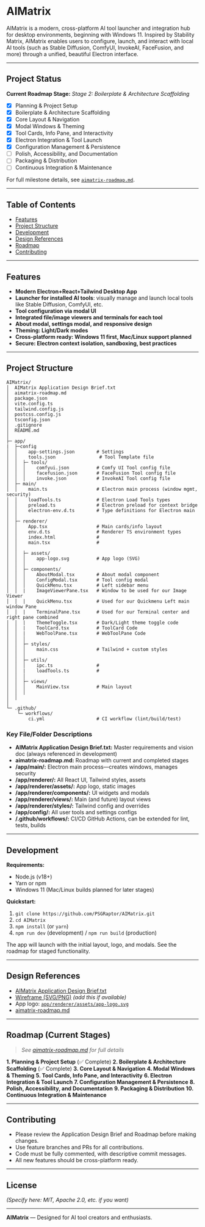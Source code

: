 # AIMatrix

AIMatrix is a modern, cross-platform AI tool launcher and integration hub for desktop environments, beginning with Windows 11. Inspired by Stability Matrix, AIMatrix enables users to configure, launch, and interact with local AI tools (such as Stable Diffusion, ComfyUI, InvokeAI, FaceFusion, and more) through a unified, beautiful Electron interface.

---

## Project Status

**Current Roadmap Stage:** *Stage 2: Boilerplate & Architecture Scaffolding*

* [x] Planning & Project Setup
* [x] Boilerplate & Architecture Scaffolding
* [x] Core Layout & Navigation
* [x] Modal Windows & Theming
* [x] Tool Cards, Info Pane, and Interactivity
* [x] Electron Integration & Tool Launch
* [x] Configuration Management & Persistence
* [ ] Polish, Accessibility, and Documentation
* [ ] Packaging & Distribution
* [ ] Continuous Integration & Maintenance

For full milestone details, see [`aimatrix-roadmap.md`](./aimatrix-roadmap.md).

---

## Table of Contents

* [Features](#features)
* [Project Structure](#project-structure)
* [Development](#development)
* [Design References](#design-references)
* [Roadmap](#roadmap)
* [Contributing](#contributing)

---

## Features

* **Modern Electron+React+Tailwind Desktop App**
* **Launcher for installed AI tools**: visually manage and launch local tools like Stable Diffusion, ComfyUI, etc.
* **Tool configuration via modal UI**
* **Integrated file/image viewers and terminals for each tool**
* **About modal, settings modal, and responsive design**
* **Theming: Light/Dark modes**
* **Cross-platform ready: Windows 11 first, Mac/Linux support planned**
* **Secure: Electron context isolation, sandboxing, best practices**

---

## Project Structure

```plaintext
AIMatrix/
│  AIMatrix Application Design Brief.txt
│  aimatrix-roadmap.md
│  package.json
│  vite.config.ts
│  tailwind.config.js
│  postcss.config.js
│  tsconfig.json
│  .gitignore
│  README.md
│
├─ app/
|  ├─config
│  │    app-settings.json        # Settings
│  │    tools.json                # Tool Template file
│  │  ├─ tools/
│  │  │    comfyui.json          # Comfy UI Tool config file
│  │  │    facefusion.json       # FaceFusion Tool config file
│  │  │    invoke.json           # InvokeAI Tool config file
│  ├─ main/
│  │    main.ts                  # Electron main process (window mgmt, security)
│  │    loadTools.ts             # Electron Load Tools types
│  │    preload.ts               # Electron preload for context bridge
│  │    electron-env.d.ts        # Type definitions for Electron main
│  │
│  ├─ renderer/
│  │    App.tsx                  # Main cards/info layout
│  │    env.d.ts                 # Renderer TS environment types
│  │    index.html               # 
│  │    main.tsx                 # 
│  │
│  │  ├─ assets/
│  │  │    app-logo.svg          # App logo (SVG)
│  │  │
│  │  ├─ components/
│  │  │    AboutModal.tsx        # About modal component
│  │  │    ConfigModal.tsx       # Tool config modal
│  │  │    QuickMenu.tsx         # Left sidebar menu
│  │  |    ImageViewerPane.tsx   # Window to be used for our Image Viewer
│  │  |    QuickMenu.tsx         # Used for our Quickmenu Left main window Pane
│  │  |    TerminalPane.tsx      # Used for our Terminal center and right pane combined
│  │  |    ThemeToggle.tsx       # Dark/Light theme toggle code
│  │  |    ToolCard.tsx          # ToolCard Code
│  │  |    WebToolPane.tsx       # WebToolPane Code
│  │  │
│  │  ├─ styles/
│  │  │    main.css              # Tailwind + custom styles
│  │  │
│  │  ├─ utils/
│  │  │    ipc.ts                # 
│  │  |    loadTools.ts          # 
│  │  │
│  │  ├─ views/
│  │  │    MainView.tsx          # Main layout
│  │  │
│  │
│
└─ .github/
    └─ workflows/
        ci.yml                   # CI workflow (lint/build/test)
```

### **Key File/Folder Descriptions**

* **AIMatrix Application Design Brief.txt:** Master requirements and vision doc (always referenced in development)
* **aimatrix-roadmap.md:** Roadmap with current and completed stages
* **/app/main/:** Electron main process—creates windows, manages security
* **/app/renderer/:** All React UI, Tailwind styles, assets
* **/app/renderer/assets/:** App logo, static images
* **/app/renderer/components/:** UI widgets and modals
* **/app/renderer/views/:** Main (and future) layout views
* **/app/renderer/styles/:** Tailwind config and overrides
* **/app/config/:** All user tools and settings configs
* **/.github/workflows/:** CI/CD GitHub Actions, can be extended for lint, tests, builds

---

## Development

**Requirements:**

* Node.js (v18+)
* Yarn or npm
* Windows 11 (Mac/Linux builds planned for later stages)

**Quickstart:**

1. `git clone https://github.com/PSGRaptor/AIMatrix.git`
2. `cd AIMatrix`
3. `npm install` (or `yarn`)
4. `npm run dev` (development) / `npm run build` (production)

The app will launch with the initial layout, logo, and modals. See the roadmap for staged functionality.

---

## Design References

* [AIMatrix Application Design Brief.txt](./AIMatrix_Application_Design_Brief.txt)
* [Wireframe (SVG/PNG)](./app/renderer/assets/app-wireframe.png) *(add this if available)*
* App logo: [`app/renderer/assets/app-logo.svg`](./app/renderer/assets/app-logo.svg)
* [aimatrix-roadmap.md](./aimatrix-roadmap.md)

---

## Roadmap (Current Stages)

> *See [aimatrix-roadmap.md](./aimatrix-roadmap.md) for full details*

**1. Planning & Project Setup** (✅ Complete)
**2. Boilerplate & Architecture Scaffolding** (✅ Complete)
**3. Core Layout & Navigation**
**4. Modal Windows & Theming**
**5. Tool Cards, Info Pane, and Interactivity**
**6. Electron Integration & Tool Launch**
**7. Configuration Management & Persistence**
**8. Polish, Accessibility, and Documentation**
**9. Packaging & Distribution**
**10. Continuous Integration & Maintenance**

---

## Contributing

* Please review the Application Design Brief and Roadmap before making changes.
* Use feature branches and PRs for all contributions.
* Code must be fully commented, with descriptive commit messages.
* All new features should be cross-platform ready.

---

## License

*(Specify here: MIT, Apache 2.0, etc. if you want)*

---

**AIMatrix** — Designed for AI tool creators and enthusiasts.
